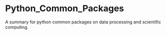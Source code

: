 # Python_Common_Packages
A summary for python common packages on data processing and scientific computing.
